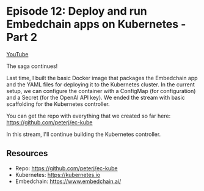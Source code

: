 # Episode 12: Deploy and run Embedchain apps on Kubernetes - Part 2

[YouTube](https://youtube.com/live/q2sG9cRJh-w)

The saga continues!

Last time, I built the basic Docker image that packages the Embedchain app and the YAML files for deploying it to the Kubernetes cluster. In the current setup, we can configure the container with a ConfigMap (for configuration) and a Secret (for the OpenAI API key). We ended the stream with basic scaffolding for the Kubernetes controller.

You can get the repo with everything that we created so far here: https://github.com/peterj/ec-kube

In this stream, I'll continue building the Kubernetes controller.

## Resources

- Repo: https://github.com/peterj/ec-kube
- Kubernetes: https://kubernetes.io
- Embedchain: https://www.embedchain.ai/

